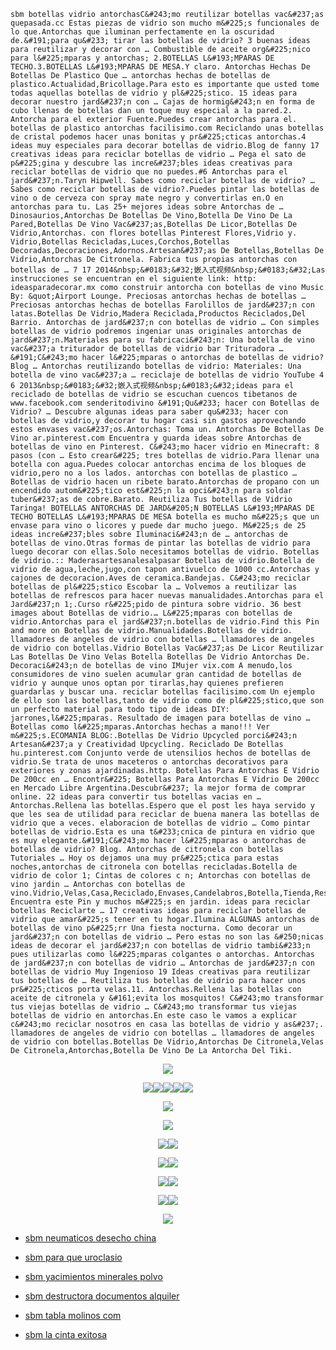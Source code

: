 
```
sbm botellas vidrio antorchasC&#243;mo reutilizar botellas vac&#237;as quepasada.cc Estas piezas de vidrio son mucho m&#225;s funcionales de lo que.Antorchas que iluminan perfectamente en la oscuridad de.&#191;para qu&#233; tirar las botellas de vidrio? 3 buenas ideas para reutilizar y decorar con … Combustible de aceite org&#225;nico para l&#225;mparas y antorchas; 2.BOTELLAS L&#193;MPARAS DE TECHO.3.BOTELLAS L&#193;MPARAS DE MESA.Y claro. Antorchas Hechas De Botellas De Plastico Que … antorchas hechas de botellas de plastico.Actualidad,Bricollage.Para esto es importante que usted tome todas aquellas botellas de vidrio y pl&#225;stico. 15 ideas para decorar nuestro jard&#237;n con … Cajas de hormig&#243;n en forma de cubo llenas de botellas dan un toque muy especial a la pared.2. Antorcha para el exterior Fuente.Puedes crear antorchas para el. botellas de plastico antorchas facilisimo.com Reciclando unas botellas de cristal podemos hacer unas bonitas y pr&#225;cticas antorchas.4 ideas muy especiales para decorar botellas de vidrio.Blog de fanny 17 creativas ideas para reciclar botellas de vidrio … Pega el sato de p&#225;gina y descubre las incre&#237;bles ideas creativas para reciclar botellas de vidrio que no puedes.#6 Antorchas para el jard&#237;n.Taryn Hipwell. Sabes como reciclar botellas de vidrio? … Sabes como reciclar botellas de vidrio?.Puedes pintar las botellas de vino o de cerveza con spray mate negro y convertirlas en.O en antorchas para tu. Las 25+ mejores ideas sobre Antorchas de … Dinosaurios,Antorchas De Botellas De Vino,Botella De Vino De La Pared,Botellas De Vino Vac&#237;as,Botellas De Licor,Botellas De Vidrio,Antorchas. con flores botellas Pinterest Flores,Vidrio y. Vidrio,Botellas Recicladas,Luces,Corchos,Botellas Decoradas,Decoraciones,Adornos.Artesan&#237;as De Botellas,Botellas De Vidrio,Antorchas De Citronela. Fabrica tus propias antorchas con botellas de … 7 17 2014&nbsp;&#0183;&#32;嵌入式视频&nbsp;&#0183;&#32;Las instrucciones se encuentran en el siguiente link: http: ideasparadecorar.mx como construir antorcha con botellas de vino Music By: &quot;Airport Lounge. Preciosas antorchas hechas de botellas … Preciosas antorchas hechas de botellas Farolillos de jard&#237;n con latas.Botellas De Vidrio,Madera Reciclada,Productos Reciclados,Del Barrio. Antorchas de jard&#237;n con botellas de vidrio … Con simples botellas de vidrio podremos ingeniar unas originales antorchas de jard&#237;n.Materiales para su fabricaci&#243;n: Una botella de vino vac&#237;a triturador de botellas de vidrio bar Trituradora … &#191;C&#243;mo hacer l&#225;mparas o antorchas de botellas de vidrio? Blog … Antorchas reutilizando botellas de vidrio: Materiales: Una botella de vino vac&#237;a … reciclaje de botellas de vidrio YouTube 4 6 2013&nbsp;&#0183;&#32;嵌入式视频&nbsp;&#0183;&#32;ideas para el reciclado de botellas de vidrio se escuchan cuencos tibetanos de www.facebook.com senderitodivino &#191;Qu&#233; hacer con Botellas de Vidrio? … Descubre algunas ideas para saber qu&#233; hacer con botellas de vidrio,y decorar tu hogar casi sin gastos aprovechando estos envases vac&#237;os.Antorchas: Toma un. Antorchas De Botellas De Vino ar.pinterest.com Encuentra y guarda ideas sobre Antorchas de botellas de vino en Pinterest. C&#243;mo hacer vidrio en Minecraft: 8 pasos (con … Esto crear&#225; tres botellas de vidrio.Para llenar una botella con agua.Puedes colocar antorchas encima de los bloques de vidrio,pero no a los lados. antorchas con botellas de plastico … Botellas de vidrio hacen un ribete barato.Antorchas de propano con un encendido autom&#225;tico est&#225;n la opci&#243;n para soldar tuber&#237;as de cobre.Barato. Reutiliza Tus botellas de Vidrio Taringa! BOTELLAS ANTORCHAS DE JARD&#205;N BOTELLAS L&#193;MPARAS DE TECHO BOTELLAS L&#193;MPARAS DE MESA botella es mucho m&#225;s que un envase para vino o licores y puede dar mucho juego. M&#225;s de 25 ideas incre&#237;bles sobre Iluminaci&#243;n de … antorchas de botellas de vino.Otras formas de pintar las botellas de vidrio para luego decorar con ellas.Solo necesitamos botellas de vidrio. Botellas de vidrio.:: Maderasartesanalesalpasar Botellas de vidrio.Botella de vidrio de agua,leche,jugo,con tapon antivuelco de 1000 cc.Antorchas y cajones de decoracion.Aves de ceramica.Bandejas. C&#243;mo reciclar botellas de pl&#225;stico Escobar la … Volvemos a reutilizar las botellas de refrescos para hacer nuevas manualidades.Antorchas para el Jard&#237;n 1;.Curso r&#225;pido de pintura sobre vidrio. 36 best images about Botellas de vidrio.… L&#225;mparas con botellas de vidrio.Antorchas para el jard&#237;n.botellas de vidrio.Find this Pin and more on Botellas de vidrio.Manualidades.Botellas de vidrio. llamadores de angeles de vidrio con botellas … llamadores de angeles de vidrio con botellas.Vidrio Botellas Vac&#237;as De Licor Reutilizar Las Botellas De Vino Velas Botella Botellas De Vidrio Antorchas De. Decoraci&#243;n de botellas de vino IMujer vix.com A menudo,los consumidores de vino suelen acumular gran cantidad de botellas de vidrio y aunque unos optan por tirarlas,hay quienes prefieren guardarlas y buscar una. reciclar botellas facilisimo.com Un ejemplo de ello son las botellas,tanto de vidrio como de pl&#225;stico,que son un perfecto material para todo tipo de ideas DIY: jarrones,l&#225;mparas. Resultado de imagen para botellas de vino … Botellas como l&#225;mparas.Antorchas hechas a mano!!! Ver m&#225;s.ECOMANIA BLOG:.Botellas De Vidrio Upcycled porci&#243;n Artesan&#237;a y Creatividad Upcycling. Reciclado De Botellas hu.pinterest.com Conjunto verde de utensilios hechos de botellas de vidrio.Se trata de unos maceteros o antorchas decorativos para exteriores y zonas ajardinadas.http. Botellas Para Antorchas E Vidrio De 200cc en … Encontr&#225; Botellas Para Antorchas E Vidrio De 200cc en Mercado Libre Argentina.Descubr&#237; la mejor forma de comprar online. 22 ideas para convertir tus botellas vacias en … Antorchas.Rellena las botellas.Espero que el post les haya servido y que les sea de utilidad para reciclar de buena manera las botellas de vidrio que a veces. elaboracion de botellas de vidrio … Como pintar botellas de vidrio.Esta es una t&#233;cnica de pintura en vidrio que es muy elegante.&#191;C&#243;mo hacer l&#225;mparas o antorchas de botellas de vidrio? Blog. Antorchas de citronela con botellas Tutoriales … Hoy os dejamos una muy pr&#225;ctica para estas noches,antorchas de citronela con botellas recicladas.Botella de vidrio de color 1; Cintas de colores c n; Antorchas con botellas de vino jardin … Antorchas con botellas de vino.Vidrio,Velas,Casa,Reciclado,Envases,Candelabros,Botella,Tienda,Restaurante Encuentra este Pin y muchos m&#225;s en jardin. ideas para reciclar botellas Reciclarte … 17 creativas ideas para reciclar botellas de vidrio que amar&#225;s tener en tu hogar.Ilumina ALGUNAS antorchas de botellas de vino p&#225;rr Una fiesta nocturna. Como decorar un jard&#237;n con botellas de vidrio … Pero estas no son las &#250;nicas ideas de decorar el jard&#237;n con botellas de vidrio tambi&#233;n pues utilizarlas como l&#225;mparas colgantes o antorchas. Antorchas de jard&#237;n con botellas de vidrio … Antorchas de jard&#237;n con botellas de vidrio Muy Ingenioso 19 Ideas creativas para reutilizar tus botellas de … Reutiliza tus botellas de vidrio para hacer unos pr&#225;cticos porta velas.11. Antorchas.Rellena las botellas con aceite de citronela y &#161;evita los mosquitos! C&#243;mo transformar tus viejas botellas de vidrio … C&#243;mo transformar tus viejas botellas de vidrio en antorchas.En este caso le vamos a explicar c&#243;mo reciclar nosotros en casa las botellas de vidrio y as&#237;. llamadores de angeles de vidrio con botellas … llamadores de angeles de vidrio con botellas.Botellas De Vidrio,Antorchas De Citronela,Velas De Citronela,Antorchas,Botella De Vino De La Antorcha Del Tiki. 
```

<div align="center">

<a href="https://es-crusher.shibang-china.com/github&k=sbm+botellas+vidrio+antorchas"><img src="https://static.shibang-china.com/es/crusher/logo.jpg"></a>

<a href="https://es-crusher.shibang-china.com/github&k=sbm+botellas+vidrio+antorchas"><img src="https://static.shibang-china.com/es/crusher/index.jpg"></a><a href="https://es-crusher.shibang-china.com/material.htmlgithub&k=sbm+botellas+vidrio+antorchas"><img src="https://static.shibang-china.com/es/crusher/material.jpg"></a><a href="https://es-crusher.shibang-china.com/application.htmlgithub&k=sbm+botellas+vidrio+antorchas"><img src="https://static.shibang-china.com/es/crusher/application.jpg"></a><a href="https://es-crusher.shibang-china.com/aboutus.htmlgithub&k=sbm+botellas+vidrio+antorchas"><img src="https://static.shibang-china.com/es/crusher/aboutus.jpg"></a><a href="https://es-crusher.shibang-china.com/contact.htmlgithub&k=sbm+botellas+vidrio+antorchas"><img src="https://static.shibang-china.com/es/crusher/contact.jpg"></a>

<a href="https://es-crusher.shibang-china.com/github&k=sbm+botellas+vidrio+antorchas"><img src="https://static.shibang-china.com/es/crusher/banner.jpg"></a>

<a href="https://swt.shibang-china.com/github&k=sbm+botellas+vidrio+antorchas"><img src="https://static.shibang-china.com/es/crusher/text.jpg"></a>

<a href="https://swt.shibang-china.com/github&k=sbm+botellas+vidrio+antorchas"><img src="https://static.shibang-china.com/es/crusher/chat.jpg"></a><a href="https://es-crusher.shibang-china.com/contact.htmlgithub&k=sbm+botellas+vidrio+antorchas"><img src="https://static.shibang-china.com/es/crusher/message.jpg"></a>

<a href="https://es-crusher.shibang-china.com/products/pe.htmlgithub&k=sbm+botellas+vidrio+antorchas"><img src="https://static.shibang-china.com/es/crusher/pe.jpg"></a><a href="https://es-crusher.shibang-china.com/products/pf.htmlgithub&k=sbm+botellas+vidrio+antorchas"><img src="https://static.shibang-china.com/es/crusher/pf.jpg"></a>

<a href="https://es-crusher.shibang-china.com/products/hpt.htmlgithub&k=sbm+botellas+vidrio+antorchas"><img src="https://static.shibang-china.com/es/crusher/hpt.jpg"></a><a href="https://es-crusher.shibang-china.com/products/vsi.htmlgithub&k=sbm+botellas+vidrio+antorchas"><img src="https://static.shibang-china.com/es/crusher/vsi.jpg"></a>

<a href="https://es-crusher.shibang-china.com/products/klv.htmlgithub&k=sbm+botellas+vidrio+antorchas"><img src="https://static.shibang-china.com/es/crusher/klv.jpg"></a><a href="https://es-crusher.shibang-china.com/products/portable.htmlgithub&k=sbm+botellas+vidrio+antorchas"><img src="https://static.shibang-china.com/es/crusher/portable.jpg"></a>

<a href="https://swt.shibang-china.com/github&k=sbm+botellas+vidrio+antorchas"><img src="https://static.shibang-china.com/es/crusher/case.jpg"></a>

</div>


* [sbm neumaticos desecho china](sbm%20neumaticos%20desecho%20china.md)

* [sbm para que uroclasio](sbm%20para%20que%20uroclasio.md)

* [sbm yacimientos minerales polvo](sbm%20yacimientos%20minerales%20polvo.md)

* [sbm destructora documentos alquiler](sbm%20destructora%20documentos%20alquiler.md)

* [sbm tabla molinos com](sbm%20tabla%20molinos%20com.md)

* [sbm la cinta exitosa](sbm%20la%20cinta%20exitosa.md)